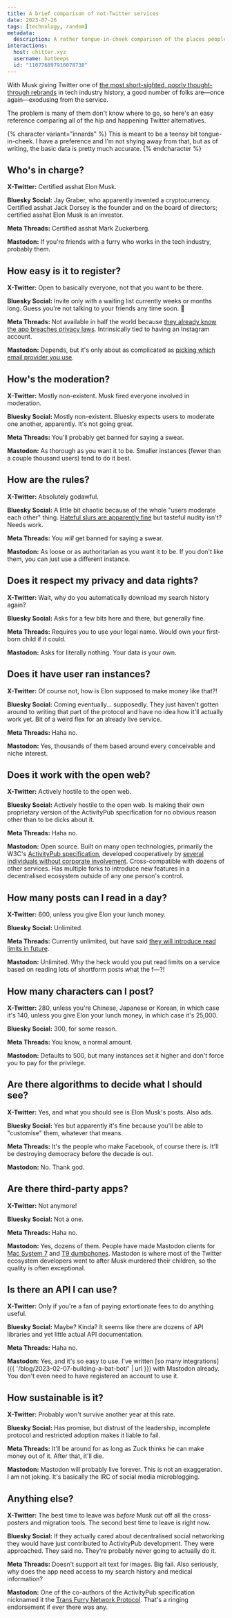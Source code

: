 ```yaml
---
title: A brief comparison of not-Twitter services
date: 2023-07-26
tags: [technology, random]
metadata:
  description: A rather tongue-in-cheek comparison of the places people are going now Twitter has gone to shit.
interactions:
  host: chitter.xyz
  username: batbeeps
  id: "110776897916078738"
---
```


With Musk giving Twitter one of [the most short-sighted, poorly thought-through rebrands](https://mastodon.online/@davidaugust/110771397721359205) in tech industry history, a good number of folks are—once again—exodusing from the service.

The problem is many of them don't know where to go, so here's an easy reference comparing all of the hip and happening Twitter alternatives.

{% character variant="innards" %}
This is meant to be a teensy bit tongue-in-cheek. I have a preference and I'm not shying away from that, but as of writing, the basic data is pretty much accurate.
{% endcharacter %}

## Who's in charge?

**X-Twitter:** Certified asshat Elon Musk.

**Bluesky Social:** Jay Graber, who apparently invented a cryptocurrency. Certified asshat Jack Dorsey is the founder and on the board of directors; certified asshat Elon Musk is an investor.

**Meta Threads:** Certified asshat Mark Zuckerberg.

**Mastodon:** If you're friends with a furry who works in the tech industry, probably them.

## How easy is it to register?

**X-Twitter:** Open to basically everyone, not that you want to be there.

**Bluesky Social:** Invite only with a waiting list currently weeks or months long. Guess you're not talking to your friends any time soon. 🤷

**Meta Threads:** Not available in half the world because [they already know the app breaches privacy laws](https://www.euronews.com/next/2023/07/06/why-has-threads-metas-answer-to-twitter-not-launched-in-the-eu). Intrinsically tied to having an Instagram account.

**Mastodon:** Depends, but it's only about as complicated as [picking which email provider you use](https://xeiaso.net/blog/idk-about-email).

## How's the moderation?

**X-Twitter:** Mostly non-existent. Musk fired everyone involved in moderation.

**Bluesky Social:** Mostly non-existent. Bluesky expects users to moderate one another, apparently. It's not going great.

**Meta Threads:** You'll probably get banned for saying a swear.

**Mastodon:** As thorough as you want it to be. Smaller instances (fewer than a couple thousand users) tend to do it best.

## How are the rules?

**X-Twitter:** Absolutely godawful.

**Bluesky Social:** A little bit chaotic because of the whole "users moderate each other" thing. [Hateful slurs are apparently fine](https://github.com/bluesky-social/atproto/pull/1319) but tasteful nudity isn't? Needs work.

**Meta Threads:** You _will_ get banned for saying a swear.

**Mastodon:** As loose or as authoritarian as you want it to be. If you don't like them, you can just use a different instance.

## Does it respect my privacy and data rights?

**X-Twitter:** Wait, why do you automatically download my search history again?

**Bluesky Social:** Asks for a few bits here and there, but generally fine.

**Meta Threads:** Requires you to use your legal name. Would own your first-born child if it could.

**Mastodon:** Asks for literally nothing. Your data is your own.

## Does it have user ran instances?

**X-Twitter:** Of course not, how is Elon supposed to make money like that?!

**Bluesky Social:** Coming eventually... supposedly. They just haven't gotten around to writing that part of the protocol and have no idea how it'll actually work yet. Bit of a weird flex for an already live service.

**Meta Threads:** Haha no.

**Mastodon:** Yes, thousands of them based around every conceivable and niche interest.

## Does it work with the open web?

**X-Twitter:** Actively hostile to the open web.

**Bluesky Social:** Actively hostile to the open web. Is making their own proprietary version of the ActivityPub specification for no obvious reason other than to be dicks about it.

**Meta Threads:** Haha no.

**Mastodon:** Open source. Built on many open technologies, primarily the W3C's [ActivityPub specification](https://www.w3.org/TR/activitypub/), developed cooperatively by [several individuals without corporate involvement](https://octodon.social/@cwebber/110668011757667052). Cross-compatible with dozens of other services. Has multiple forks to introduce new features in a decentralised ecosystem outside of any one person's control.

## How many posts can I read in a day?

**X-Twitter:** 600, unless you give Elon your lunch money.

**Bluesky Social:** Unlimited.

**Meta Threads:** Currently unlimited, but have said [they will introduce read limits in future](https://www.washingtonpost.com/technology/2023/07/17/threads-limits-twitter/).

**Mastodon:** Unlimited. Why the heck would you put read limits on a service based on reading lots of shortform posts what the f—?!

## How many characters can I post?

**X-Twitter:** 280, unless you're Chinese, Japanese or Korean, in which case it's 140, unless you give Elon your lunch money, in which case it's 25,000.

**Bluesky Social:** 300, for some reason.

**Meta Threads:** You know, a normal amount.

**Mastodon:** Defaults to 500, but many instances set it higher and don't force you to pay for the privilege.

## Are there algorithms to decide what I should see?

**X-Twitter:** Yes, and what you should see is Elon Musk's posts. Also ads.

**Bluesky Social:** Yes but apparently it's fine because you'll be able to "customise" them, whatever that means.

**Meta Threads:** It's the people who make Facebook, of course there is. It'll be destroying democracy before the decade is out.

**Mastodon:** No. Thank god.

## Are there third-party apps?

**X-Twitter:** Not anymore!

**Bluesky Social:** Not a one.

**Meta Threads:** Haha no.

**Mastodon:** Yes, dozens of them. People have made Mastodon clients for [Mac System 7](https://appleinsider.com/articles/23/02/03/even-your-antique-mac-can-use-mastodon) and [T9 dumbphones](https://www.reddit.com/r/Mastodon/comments/10fvalz/working_on_a_mastodon_client_on_kaios_phones/). Mastodon is where most of the Twitter ecosystem developers went to after Musk murdered their children, so the quality is often exceptional.

## Is there an API I can use?

**X-Twitter:** Only if you're a fan of paying extortionate fees to do anything useful.

**Bluesky Social:** Maybe? Kinda? It seems like there are dozens of API libraries and yet little actual API documentation.

**Meta Threads:** Haha no.

**Mastodon:** Yes, and it's so easy to use. I've written [so many integrations]({{ '/blog/2023-02-07-building-a-bat-bot/' | url }}) with Mastodon already. You don't even need to have registered an account to use it.

## How sustainable is it?

**X-Twitter:** Probably won't survive another year at this rate.

**Bluesky Social:** Has promise, but distrust of the leadership, incomplete protocol and restricted adoption makes it liable to fail.

**Meta Threads:** It'll be around for as long as Zuck thinks he can make money out of it. After that, it'll die.

**Mastodon:** Mastodon will probably live forever. This is not an exaggeration. I am not joking. It's basically the IRC of social media microblogging.

## Anything else?

**X-Twitter:** The best time to leave was _before_ Musk cut off all the cross-posters and migration tools. The second best time to leave is right now.

**Bluesky Social:** If they actually cared about decentralised social networking they would have just contributed to ActivityPub development. They were approached. They said no. They're probably never going to actually do it.

**Meta Threads:** Doesn't support alt text for images. Big fail. Also seriously, why does the app need access to my search history and medical information?

**Mastodon:** One of the co-authors of the ActivityPub specification nicknamed it the [Trans Furry Network Protocol](https://octodon.social/@cwebber/109270373733383763). That's a ringing endorsement if ever there was any.
